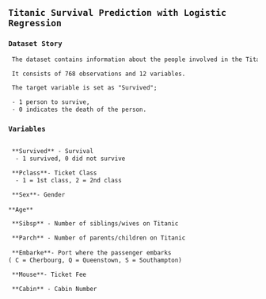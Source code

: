 ## `Titanic Survival Prediction with Logistic Regression`

### `Dataset Story`



```diff
 The dataset contains information about the people involved in the Titanic shipwreck.

 It consists of 768 observations and 12 variables.

 The target variable is set as "Survived";

 - 1 person to survive,
 - 0 indicates the death of the person. 
```


### `Variables`
```diff

 **Survived** - Survival
  - 1 survived, 0 did not survive

 **Pclass**- Ticket Class
  - 1 = 1st class, 2 = 2nd class

 **Sex**- Gender
 
**Age**

 **Sibsp** - Number of siblings/wives on Titanic

 **Parch** - Number of parents/children on Titanic
 
 **Embarke**- Port where the passenger embarks
( C = Cherbourg, Q = Queenstown, S = Southampton)

 **Mouse**- Ticket Fee

 **Cabin** - Cabin Number

```
